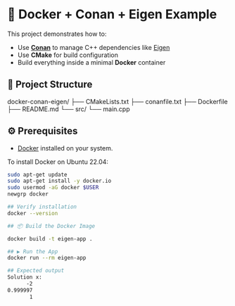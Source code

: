 # 🚀 Docker + Conan + Eigen Example

This project demonstrates how to:

- Use **[Conan](https://conan.io/)** to manage C++ dependencies like [Eigen](https://eigen.tuxfamily.org/)
- Use **CMake** for build configuration
- Build everything inside a minimal **Docker** container

## 📁 Project Structure

docker-conan-eigen/
├── CMakeLists.txt
├── conanfile.txt
├── Dockerfile
├── README.md
└── src/
└── main.cpp

## ⚙️ Prerequisites

- [Docker](https://docs.docker.com/engine/install/ubuntu/) installed on your system.

To install Docker on Ubuntu 22.04:

```bash
sudo apt-get update
sudo apt-get install -y docker.io
sudo usermod -aG docker $USER
newgrp docker

## Verify installation
docker --version

## 📦 Build the Docker Image

docker build -t eigen-app .

## ▶️ Run the App
docker run --rm eigen-app

## Expected output
Solution x:
      -2
0.999997
       1


